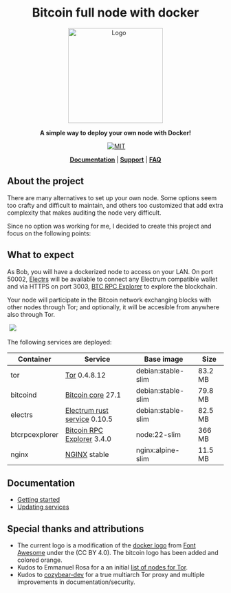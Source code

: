 <div align="center">
  <h1>Bitcoin full node with docker</h1>

  <img alt="Logo" src="./.doc/readme/logo.png" width="220"/>

  <p>
    <strong>A simple way to deploy your own node with Docker!</strong>
  </p>

  <p>
  <a href="https://github.com/reverse-hash/bitcoin-full-node-with-docker/actions/workflows/build.yml">
<img alt="" src="https://github.com/reverse-hash/bitcoin-full-node-with-docker/actions/workflows/build.yml/badge.svg"></a>
    <a href="./LICENSE.txt"><img alt="MIT" src="https://img.shields.io/badge/license-MIT-blue.svg"/></a>

  </p>

<strong><a href="#documentation">Documentation</a> </strong>
| <strong><a href="https://github.com/reverse-hash/bitcoin-full-node-with-docker/discussions">Support</a></strong>
| <strong><a href="./FAQ.md">FAQ</a></strong>

</div>

## About the project

There are many alternatives to set up your own node. Some options seem too crafty and difficult to maintain, and others too customized that add extra complexity that makes auditing the node very difficult.

Since no option was working for me, I decided to create this project and focus on the following points:

## What to expect

As Bob, you will have a dockerized node to access on your LAN. On port 50002, <a href="https://github.com/romanz/electrs">Electrs</a> will be available to connect any Electrum compatible wallet and via HTTPS on port 3003, <a href="https://github.com/janoside/btc-rpc-explorer">BTC RPC Explorer</a> to explore the blockchain.

Your node will participate in the Bitcoin network exchanging blocks with other nodes through Tor; and optionally, it will be accesible from anywhere also through Tor.

<picture style="padding:5px">
    <source srcset=".doc/readme/diagram-dark.drawio.svg"  media="(prefers-color-scheme: dark)">
    <img src=".doc/readme/diagram-dark.drawio">
</picture>

The following services are deployed:

| Container      | Service                      | Base image         | Size     |
| -------------- | ---------------------------- | ------------------ | -------- |
| tor            | <a href="">Tor</a> 0.4.8.12 | debian:stable-slim | 83.2 MB |
| bitcoind       | <a href="https://github.com/bitcoin/bitcoin">Bitcoin core</a> 27.1 | debian:stable-slim | 79.8 MB |
| electrs        | <a href="https://github.com/romanz/electrs">Electrum rust service</a> 0.10.5 | debian:stable-slim | 82.5 MB |
| btcrpcexplorer | <a href="https://github.com/janoside/btc-rpc-explorer">Bitcoin RPC Explorer</a> 3.4.0 | node:22-slim | 366 MB |
| nginx          | <a href="https://github.com/nginxinc/docker-nginx">NGINX</a> stable | nginx:alpine-slim  | 11.5 MB  |

## Documentation

<a href="#documentation"></a>

- <a href="./GETTING_STARTED.md">Getting started</a>
- <a href="./UPDATING_SERVICES.md">Updating services</a>

## Special thanks and attributions

- The current logo is a modification of the <a href="https://fontawesome.com/icons/docker">docker logo</a> from <a href="https://fontawesome.com">Font Awesome</a> under the (CC BY 4.0). The bitcoin logo has been added and colored orange.
- Kudos to Emmanuel Rosa for a an initial <a href="https://github.com/emmanuelrosa/bitcoin-onion-nodes">list of nodes for Tor</a>.
- Kudos to <a href="https://github.com/cozybear-dev">cozybear-dev</a> for a true multiarch Tor proxy and multiple improvements in documentation/security.
